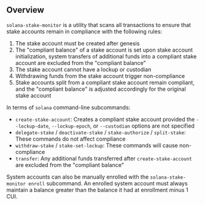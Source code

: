 ## Overview
`solana-stake-monitor` is a utility that scans all transactions to ensure that stake accounts remain in compliance with the following rules:

1. The stake account must be created after genesis
1. The "compliant balance" of a stake account is set upon stake account initialization, system transfers of additional funds into a compliant stake account are excluded from the "compliant balance"
1. The stake account cannot have a lockup or custodian
1. Withdrawing funds from the stake account trigger non-compliance
1. Stake accounts split from a compliant stake account remain compliant, and the "compliant balance" is adjusted accordingly for the original stake account

In terms of `solana` command-line subcommands:
* `create-stake-account`: Creates a compliant stake account provided the `--lockup-date`, `--lockup-epoch`, or `--custodian` options are not specified
* `delegate-stake` / `deactivate-stake` / `stake-authorize` / `split-stake`: These commands do not affect compliance
* `withdraw-stake` / `stake-set-lockup`: These commands will cause non-compliance
* `transfer`:  Any additional funds transferred after `create-stake-account` are excluded from the "compliant balance"

System accounts can also be manually enrolled with the `solana-stake-monitor enroll` subcommand.
An enrolled system account must always maintain a balance greater than the balance it had at enrollment minus 1 CUI.

